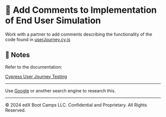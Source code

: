 # 📐 Add Comments to Implementation of End User Simulation

Work with a partner to add comments describing the functionality of the code found in [userJourney.cy.js](./Unsolved/cypress/e2e/userJourney.cy.js)

## 📝 Notes

Refer to the documentation:

[Cypress User Journey Testing](https://learn.cypress.io/testing-your-first-application/how-to-test-user-journeys)

---

Use [Google](https://www.google.com) or another search engine to research this.

---
© 2024 edX Boot Camps LLC. Confidential and Proprietary. All Rights Reserved.
